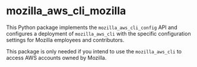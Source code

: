 # mozilla_aws_cli_mozilla

This Python package implements the `mozilla_aws_cli_config` API and configures
a deployment of `mozilla_aws_cli` with the specific configuration settings for
Mozilla employees and contributors.

This package is only needed if you intend to use the `mozilla_aws_cli` to access
AWS accounts owned by Mozilla.